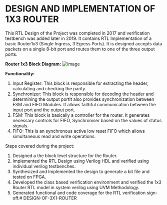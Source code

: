 # DESIGN AND IMPLEMENTATION OF 1X3 ROUTER

This RTL Design of the Project was completed in 2017 and verification testbench was added later in 2019.
It contains RTL Implementation of a basic Router1x3 (Single Ingress, 3 Egress Ports).
It is designed accepts data packets on a single 8-bit port and routes them to one of the three output ports.

**Router 1x3 Block Diagram:**
![image](https://github.com/user-attachments/assets/d53d4cd9-902d-4a79-8db6-d024270bb7cf)


**Functionality:**
1. Input Register:
    This block is responsible for extracting the header, calculating and checking the
    parity.
2. Synchronizer:
    This block is responsible for decoding the header and determining the output portIt also provides synchronization between FSM and FIFO Modules. It allows faithful communication between the input port and the output port.
3. FSM:
    This block is basically a controller for the router. It generates necessary controls for FIFO, Synchroniser based on the values of status signals.
4. FIFO:
    This is an synchronous active low reset FIFO which allows simultaneous read and write operations.

Steps covered during the project:
  1. Designed a the block level structure for the Router.
  2. Implemented the RTL Design using Verilog HDL and verified using individual verilog testbenches.
  3. Synthesized and Implemented the design to generate a bit file and tested on FPGA.
  4. Developed the class based verification environment and verified the 1x3 Router RTL model in system verilog using UVM Methodology.
  5. Generated functional and code coverage for the RTL verification sign-off.# DESIGN-OF-3X1-ROUTER
